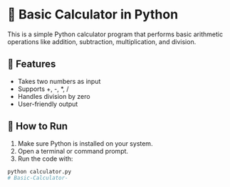 # 🧮 Basic Calculator in Python

This is a simple Python calculator program that performs basic arithmetic operations like addition, subtraction, multiplication, and division.

## 📌 Features
- Takes two numbers as input
- Supports +, -, *, /
- Handles division by zero
- User-friendly output

## 🚀 How to Run
1. Make sure Python is installed on your system.
2. Open a terminal or command prompt.
3. Run the code with:

```bash
python calculator.py
# Basic-Calculator-
